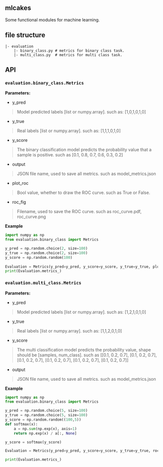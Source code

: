 ## mlcakes

Some functional modules for machine learning.

## file structure

```
|- evaluation
    |- binary_class.py # metrics for binary class task.
    |- multi_class.py  # metrics for multi class task.
```

## API

###  `evaluation.binary_class.Metrics`

**Parameters:**

-  y_pred

> Model predicted labels [list or numpy.array]. such as: [1,0,1,0,1,0]

- y_true

> Real labels [list or numpy.array]. such as: [1,1,1,0,1,0]

- y_score

> The binary classification model predicts the probability value that a sample is positive. such as [0.1, 0.8, 0.7, 0.6, 0.3, 0.2]

- output

> JSON file name, used to save all metrics. such as model_metrics.json

- plot_roc

> Bool value, whether to draw the ROC curve. such as True or False.

- roc_fig

> Filename, used to save the ROC curve. such as roc_curve.pdf, roc_curve.png

**Example**

```py
import numpy as np
from evaluation.binary_class import Metrics

y_pred = np.random.choice(2, size=100)
y_true = np.random.choice(2, size=100)
y_score = np.random.random(100)
    
Evaluation = Metrics(y_pred=y_pred, y_score=y_score, y_true=y_true, plot_roc=True ,roc_fig='aa.png')
print(Evaluation.metrics_)
```

###  `evaluation.multi_class.Metrics`

**Parameters:**

-  y_pred

> Model predicted labels [list or numpy.array]. such as: [1,2,1,0,1,0]

- y_true

> Real labels [list or numpy.array]. such as: [1,1,2,0,1,0]

- y_score

> The multi classification model predicts the probability value, shape should be [samples, num_class]. such as [[0.1, 0.2, 0.7], [0.1, 0.2, 0.7], [0.1, 0.2, 0.7], [0.1, 0.2, 0.7], [0.1, 0.2, 0.7], [0.1, 0.2, 0.7]]

- output

> JSON file name, used to save all metrics. such as model_metrics.json


**Example**

```py
import numpy as np
from evaluation.binary_class import Metrics

y_pred = np.random.choice(5, size=100)
y_true = np.random.choice(5, size=100)
y_score = np.random.random((100,5))
def softmax(x):
    a = np.sum(np.exp(x), axis=1)
    return np.exp(x) / a[:, None]

y_score = softmax(y_score)

Evaluation = Metrics(y_pred=y_pred, y_score=y_score, y_true=y_true, roc_fig='aa.png')

print(Evaluation.metrics_)
```


